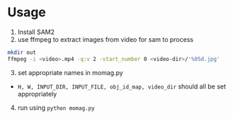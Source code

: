 # Usage
1. Install SAM2
2. use ffmpeg to extract images from video for sam to process 
```bash
mkdir out
ffmpeg -i <video>.mp4 -q:v 2 -start_number 0 <video-dir>/'%05d.jpg'
```
3. set appropriate names in momag.py 
  - `H, W, INPUT_DIR, INPUT_FILE, obj_id_map, video_dir` should all be set appropriately
  
4. run using `python momag.py`
